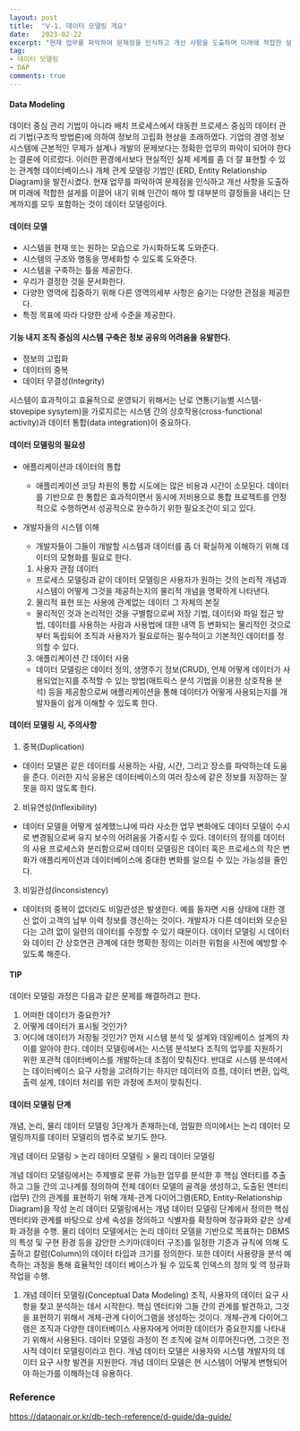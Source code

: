 ```yaml
---
layout: post
title:  "Ⅴ-1. 데이터 모델링 개요"
date:   2023-02-22
excerpt: "현재 업무를 파악하여 문제점을 인식하고 개선 사항을 도출하며 미래에 적합한 설게를 이끌어 내기 위해 인간이 해야 할 대부분의 결정들을 내리는 단계까지를 모두 포함하는 것이 데이터 모델링이다."
tag:
- 데이터 모델링
- DAP
comments: true
---
```

#### Data Modeling
 데이터 중심 관리 기법이 아니라 배치 프로세스에서 태동한 프로세스 중심의 데이터 관리 기법(구조적 방법론)에 의하여 정보의 고립화 현상을 초래하였다. 기업의 경영 정보시스템에 근본적인 무제가 설계나 개발의 문제보다는 정확한 업무의 파악이 되어야 한다는 결론에 이르렀다. 이러한 환경에서보다 현실적인 실제 세계를 좀 더 잘 표현할 수 있는 관계형 데이터베이스나 개체 관계 모델링 기법인 (ERD, Entity Relationship Diagram)을 발전시켰다.
 현재 업무를 파악하여 문제점을 인식하고 개선 사항을 도출하며 미래에 적합한 설게를 이끌어 내기 위해 인간이 해야 할 대부분의 결정들을 내리는 단계까지를 모두 포함하는 것이 데이터 모델링이다.

 #### 데이터 모델

  * 시스템을 현재 또는 원하는 모습으로 가시화하도록 도와준다.
  * 시스템의 구조와 행동을 명세화할 수 있도록 도와준다.
  * 시스템을 구축하는 틀을 제공한다.
  * 우리가 결정한 것을 문서화한다.
  * 다양한 영역에 집중하기 위해 다른 영역의세부 사항은 숨기는 다양한 관점을 제공한다.
  * 특정 목표에 따라 다양한 상세 수준을 제공한다. 

#### 기능 내지 조직 중심의 시스템 구축은 정보 공유의 어려움을 유발한다.
- 정보의 고립화
- 데이터의 중복
- 데이터 무결성(Integrity)

시스템이 효과적이고 효율적으로 운영되기 위해서는 난로 연통(기능별 시스템-stovepipe sysytem)을 가로지르는 시스템 간의 상호작용(cross-functional activity)과 데이터 통합(data integration)이 중요하다.

#### 데이터 모델링의 필요성
* 애플리케이션과 데이터의 통합
  - 애플리케이션 코딩 차원의 통합 시도에는 많은 비용과 시간이 소모된다. 데이터를 기반으로 한 통합은 효과적이면서 동시에 저비용으로 통합 프로젝트를 안정적으로 수행하면서 성공적으로 완수하기 위한 필요조건이 되고 있다.

* 개발자들의 시스템 이해
  - 개발자들이 그들이 개발할 시스템과 데이터를 좀 더 확실하게 이해하기 위해 데이터의 모형화를 필요로 한다.
  1. 사용자 관점 데이터
    - 프로세스 모델링과 같이 데이터 모델링은 사용자가 원하는 것의 논리적 개념과 시스템이 어떻게 그것을 제공하는지의 물리적 개념을 명확하게 나타낸다.
  2. 물리적 표현 또는 사용에 관계없는 데이터 그 자체의 본질
    - 물리적인 것과 논리적인 것을 구별함으로써 저장 기법, 데이터와 파일 접근 방법, 데이터를 사용하는 사람과 사용법에 대한 내역 등 변화되는 물리적인 것으로부터 독립되어 조직과 사용자가 필요로하는 필수적이고 기본적인 데이터를 정의할 수 있다.
  3. 애플리케이션 간 데이터 사용
    - 데이터 모델링은 데이터 정의, 생명주기 정보(CRUD), 언제 어떻게 데이터가 사용되었는지를 추적할 수 있는 방법(매트릭스 분석 기법을 이용한 상호작용 분석) 등을 제공함으로써 애플리케이션을 통해 데이터가 어떻게 사용되는지를 개발자들이 쉽게 이해할 수 있도록 한다.

#### 데이터 모델링 시, 주의사항
1. 중복(Duplication)
  - 데이터 모델은 같은 데이터를 사용하는 사람, 시간, 그리고 장소를 파악하는데 도움을 준다. 이러한 지식 응용은 데이터베이스의 여러 장소에 같은 정보를 저장하는 잘못을 하지 않도록 한다.
2. 비유연성(Inflexibility)
  - 데이터 모델을 어떻게 설계했느냐에 따라 사소한 업무 변화에도 데이터 모델이 수시로 변경됨으로써 유지 보수의 어려움을 가중시킬 수 있다. 데이터의 정의를 데이터의 사용 프로세스와 분리함으로써 데이터 모델링은 데이터 혹은 프로세스의 작은 변화가 애플리케이션과 데이터베이스에 중대한 변화를 일으킬 수 있는 가능성을 줄인다.
3. 비일관성(Inconsistency) 
  - 데이터의 중복이 없더라도 비일관성은 발생한다. 예를 들자면 시용 상태에 대한 갱신 없이 고객의 납부 이력 정보를 갱신하는 것이다. 개발자가 다른 데이터와 모순된다는 고려 없이 일련의 데이터를 수정할 수 있기 때문이다. 데이터 모델링 시 데이터와 데이터 간 상호연관 관계에 대한 명확한 정의는 이러한 위험을 사전에 예방할 수 있도록 해준다. 

#### TIP
데이터 모델링 과정은 다음과 같은 문제를 해결하려고 한다.
1. 어떠한 데이터가 중요한가?
2. 어떻게 데이터가 표시될 것인가?
3. 어디에 데이터가 저장될 것인가?
먼저 시스템 분석 및 설계와 데잍베이스 설계의 차이를 알아야 한다. 데이터 모델링에서는 시스템 분석보다 조직의 업무를 지원하기 위한 포관적 데이터베이스를 개발하는데 초점이 맞춰진다. 반대로 시스템 분석에서는 데이터베이스 요구 사항을 고려하기는 하지만 데이터의 흐름, 데이터 변환, 입력, 출력 설계, 데이터 처리를 위한 과정에 초저이 맞춰진다.

#### 데이터 모델링 단계
개념, 논리, 물리 데이터 모델링 3단계가 존재하는데, 엄밀한 의미에서는 논리 데이터 모델링까지를 데이터 모델리의 범주로 보기도 한다.

개념 데이터 모델링 > 논리 데이터 모델링 > 물리 데이터 모델링

개념 데이터 모델링에서는 주제별로 분류 가능한 업무를 분석한 후 핵심 엔터티를 추출하고 그들 간의 고나계를 정의하여 전체 데이터 모델의 골격을 생성하고, 도출된 엔터티(업무) 간의 관계를 표현하기 위해 개체-관계 다이어그램(ERD, Entity-Relationship Diagram)을 작성
논리 데이터 모델링에서는 개념 데이터 모델링 단계에서 정의한 핵심 엔터티와 관계를 바탕으로 상세 속성을 정의하고 식별자를 확정하며 정규화와 같은 상세화 과정을 수행. 
물리 데이터 모델에서는 논리 데이터 모델을 기반으로 목표하는 DBMS의 특성 및 구현 환경 등을 감안한 스키마(데이터 구조)를 일정한 기준과 규칙에 의해 도출하고 칼럼(Column)의 데이터 타입과 크기를 정의한다. 또한 데이터 사용량을 분석 예측하는 과정을 통해 효율적인 데이터 베이스가 될 수 있도록 인덱스의 정의 및 역 정규화 작업을 수행.
1. 개념 데이터 모델링(Conceptual Data Modeling)
조직, 사용자의 데이터 요구 사항을 찾고 분석하는 데서 시작한다. 핵심 엔터티와 그들 간의 관계를 발견하고, 그것을 표현하기 위해서 개체-관계 다이어그램을 생성하는 것이다. 개체-관계 다이어그램은 조직과 다양한 데이터베이스 사용자에게 어떠한 데이터가 중요한지를 나타내기 위해서 사용된다. 데이터 모델링 과정이 전 조직에 걸쳐 이루어진다면, 그것은 전사적 데이터 모델링이라고 한다.
  개념 데이터 모델은 사용자와 시스템 개발자의 데이터 요구 사항 발견을 지원한다. 
  개념 데이터 모델은 현 시스템이 어떻게 변형되어야 하는가를 이해하는데 유용하다. 



### Reference
https://dataonair.or.kr/db-tech-reference/d-guide/da-guide/

<!-- Reference

## HTML Elements

Below is just about everything you'll need to style in the theme. Check the source code to see the many embedded elements within paragraphs.

# Heading 1

## Heading 2

### Heading 3

#### Heading 4

##### Heading 5

###### Heading 6

### Body text

Lorem ipsum dolor sit amet, test link adipiscing elit. **This is strong**. Nullam dignissim convallis est. Quisque aliquam.

![Smithsonian Image](https://mmistakes.github.io/minimal-mistakes/images/3953273590_704e3899d5_m.jpg)
{: .image-right}

*This is emphasized*. Donec faucibus. Nunc iaculis suscipit dui. 53 = 125. Water is H2O. Nam sit amet sem. Aliquam libero nisi, imperdiet at, tincidunt nec, gravida vehicula, nisl. The New York Times (That’s a citation). Underline.Maecenas ornare tortor. Donec sed tellus eget sapien fringilla nonummy. Mauris a ante. Suspendisse quam sem, consequat at, commodo vitae, feugiat in, nunc. Morbi imperdiet augue quis tellus.

HTML and CSS are our tools. Mauris a ante. Suspendisse quam sem, consequat at, commodo vitae, feugiat in, nunc. Morbi imperdiet augue quis tellus. Praesent mattis, massa quis luctus fermentum, turpis mi volutpat justo, eu volutpat enim diam eget metus.

### Blockquotes

> Lorem ipsum dolor sit amet, test link adipiscing elit. Nullam dignissim convallis est. Quisque aliquam.

## List Types

### Ordered Lists

1. Item one
   1. sub item one
   2. sub item two
   3. sub item three
2. Item two

### Unordered Lists

* Item one
* Item two
* Item three

## Tables

| Header1 | Header2 | Header3 |
|:--------|:-------:|--------:|
| cell1   | cell2   | cell3   |
| cell4   | cell5   | cell6   |
|----
| cell1   | cell2   | cell3   |
| cell4   | cell5   | cell6   |
|=====
| Foot1   | Foot2   | Foot3
{: rules="groups"}

## Code Snippets

{% highlight css %}
#container {
  float: left;
  margin: 0 -240px 0 0;
  width: 100%;
}
{% endhighlight %}

## Buttons

Make any link standout more when applying the `.btn` class.

{% highlight html %}
<a href="#" class="btn btn-success">Success Button</a>
{% endhighlight %}

<div markdown="0"><a href="#" class="btn">Primary Button</a></div>
<div markdown="0"><a href="#" class="btn btn-success">Success Button</a></div>
<div markdown="0"><a href="#" class="btn btn-warning">Warning Button</a></div>
<div markdown="0"><a href="#" class="btn btn-danger">Danger Button</a></div>
<div markdown="0"><a href="#" class="btn btn-info">Info Button</a></div>

## KBD

You can also use `<kbd>` tag for keyboard buttons.

{% highlight html %}
<kbd>W</kbd><kbd>A</kbd><kbd>S</kbd><kbd>D</kbd>
{% endhighlight %}

Press <kbd>W</kbd><kbd>A</kbd><kbd>S</kbd><kbd>D</kbd> to move your car. **Midtown Maddness!!**

## Notices

**Watch out!** You can also add notices by appending `{: .notice}` to a paragraph.
{: .notice} 
-->
